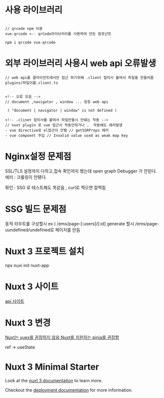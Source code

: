 # 사용 라이브러리

```

// qrcode npm 이용
vue-qrcode <-- qrCode라이브러리를 사용하여 만든 컴포넌트

npm i qrcode vue-qrcode

```

# 외부 라이브러리 사용시 web api 오류발생

```
// web api를 클라이언트에서만 접근 하기위해 .client 접미사 붙여서 파일을 만들어줌
plugins/파일이름.client.ts


<!-- 오류 모음 -->
// document ,navigator , window ... 등등 web api

 ( "document | navigator | window" is not defined )

<!-- .clinet 접미사를 붙여서 파일만들시 안돼는 작동 -->
// nuxt plugin 로 vue 접근시 작동안하거나 ,  작동해도 에러발생
- vue directive로 el접근이 안됌 // getSSRProps 에러
- vue compoent 주입 // Invalid value used as weak map key

```

# Nginx설정 문제점

SSL/TLS 설정까지 다하고,접속 확인까지 했는데
open graph Debugger 가 안된다.  
에러 : 크롤링이 안됀다.

확인 : SSG 로 테스트해도 똑같음 , curl로 찍으면 잘찍힘

# SSG 빌드 문제점

동적 라우트를 구성할시 ex ) /ems/page-[:users]/[:id]
generate 할시 /ems/page-uundefined/undefined로 페이지를 만듬

# Nuxt 3 프로젝트 설치

npx nuxi init nuxt-app

# Nuxt 3 사이트

[api 사이트](https://v3.nuxtjs.org/api/composables)

# Nuxt 3 변경

[Nuxt는 vuex를 권장하지 않음 Nuxt를 지원하는 pinia를 권장함](https://codybontecou.com/nuxt3-and-pinia.html#vuex-pinia)

ref -> useState

# Nuxt 3 Minimal Starter

Look at the [nuxt 3 documentation](https://v3.nuxtjs.org) to learn more.

Checkout the [deployment documentation](https://v3.nuxtjs.org/guide/deploy/presets) for more information.
